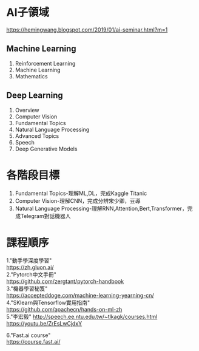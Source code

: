 # AI子領域
https://hemingwang.blogspot.com/2019/01/ai-seminar.html?m=1

## Machine Learning  
1. Reinforcement Learning  
2. Machine Learning  
3. Mathematics  

## Deep Learning
1. Overview  
2. Computer Vision  
3. Fundamental Topics  
4. Natural Language Processing  
5. Advanced Topics  
6. Speech  
7. Deep Generative Models  

# 各階段目標  
1. Fundamental Topics-理解ML,DL，完成Kaggle Titanic  
2. Computer Vision-理解CNN，完成分辨宋少卿，豆導  
3. Natural Language Processing-理解RNN,Attention,Bert,Transformer，完成Telegram對話機器人  

# 課程順序  
1."動手學深度學習"  
https://zh.gluon.ai/  
2."Pytorch中文手冊"    
https://github.com/zergtant/pytorch-handbook  
3."機器學習秘笈"  
https://accepteddoge.com/machine-learning-yearning-cn/  
4."SKlearn與Tensorflow實用指南"  
https://github.com/apachecn/hands-on-ml-zh  
5."李宏毅"
http://speech.ee.ntu.edu.tw/~tlkagk/courses.html  
https://youtu.be/ZrEsLwCjdxY  

6."Fast.ai course"  
https://course.fast.ai/  

